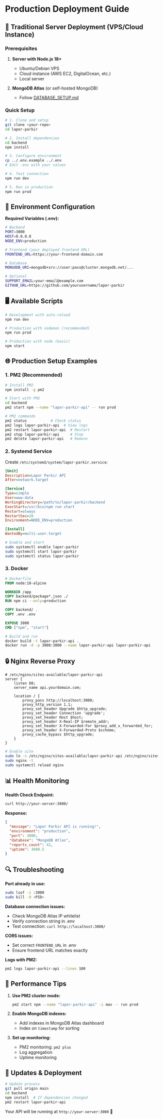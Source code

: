 # Production Deployment Guide

## 🚀 Traditional Server Deployment (VPS/Cloud Instance)

### Prerequisites

1. **Server with Node.js 18+**

   - Ubuntu/Debian VPS
   - Cloud instance (AWS EC2, DigitalOcean, etc.)
   - Local server

2. **MongoDB Atlas** (or self-hosted MongoDB)
   - Follow [DATABASE_SETUP.md](./DATABASE_SETUP.md)

### Quick Setup

```bash
# 1. Clone and setup
git clone <your-repo>
cd lapor-parkir

# 2. Install dependencies
cd backend
npm install

# 3. Configure environment
cp ../.env.example ../.env
# Edit .env with your values

# 4. Test connection
npm run dev

# 5. Run in production
npm run prod
```

## 🔧 Environment Configuration

**Required Variables (.env):**

```bash
# Backend
PORT=3000
HOST=0.0.0.0
NODE_ENV=production

# Frontend (your deployed frontend URL)
FRONTEND_URL=https://your-frontend-domain.com

# Database
MONGODB_URI=mongodb+srv://user:pass@cluster.mongodb.net/...

# Optional
SUPPORT_EMAIL=your-email@example.com
GITHUB_URL=https://github.com/yourusername/lapor-parkir
```

## 🖥️ Available Scripts

```bash
# Development with auto-reload
npm run dev

# Production with nodemon (recommended)
npm run prod

# Production with node (basic)
npm start
```

## 🌐 Production Setup Examples

### 1. PM2 (Recommended)

```bash
# Install PM2
npm install -g pm2

# Start with PM2
cd backend
pm2 start npm --name "lapor-parkir-api" -- run prod

# PM2 commands
pm2 status           # Check status
pm2 logs lapor-parkir-api  # View logs
pm2 restart lapor-parkir-api  # Restart
pm2 stop lapor-parkir-api     # Stop
pm2 delete lapor-parkir-api   # Remove
```

### 2. Systemd Service

Create `/etc/systemd/system/lapor-parkir.service`:

```ini
[Unit]
Description=Lapor Parkir API
After=network.target

[Service]
Type=simple
User=www-data
WorkingDirectory=/path/to/lapor-parkir/backend
ExecStart=/usr/bin/npm run start
Restart=always
RestartSec=10
Environment=NODE_ENV=production

[Install]
WantedBy=multi-user.target
```

```bash
# Enable and start
sudo systemctl enable lapor-parkir
sudo systemctl start lapor-parkir
sudo systemctl status lapor-parkir
```

### 3. Docker

```dockerfile
# Dockerfile
FROM node:18-alpine

WORKDIR /app
COPY backend/package*.json ./
RUN npm ci --only=production

COPY backend/ .
COPY .env .env

EXPOSE 3000
CMD ["npm", "start"]
```

```bash
# Build and run
docker build -t lapor-parkir-api .
docker run -d -p 3000:3000 --name lapor-parkir-api lapor-parkir-api
```

## 🔒 Nginx Reverse Proxy

```nginx
# /etc/nginx/sites-available/lapor-parkir-api
server {
    listen 80;
    server_name api.yourdomain.com;

    location / {
        proxy_pass http://localhost:3000;
        proxy_http_version 1.1;
        proxy_set_header Upgrade $http_upgrade;
        proxy_set_header Connection 'upgrade';
        proxy_set_header Host $host;
        proxy_set_header X-Real-IP $remote_addr;
        proxy_set_header X-Forwarded-For $proxy_add_x_forwarded_for;
        proxy_set_header X-Forwarded-Proto $scheme;
        proxy_cache_bypass $http_upgrade;
    }
}
```

```bash
# Enable site
sudo ln -s /etc/nginx/sites-available/lapor-parkir-api /etc/nginx/sites-enabled/
sudo nginx -t
sudo systemctl reload nginx
```

## 📊 Health Monitoring

**Health Check Endpoint:**

```bash
curl http://your-server:3000/
```

**Response:**

```json
{
  "message": "Lapor Parkir API is running!",
  "environment": "production",
  "port": 3000,
  "database": "MongoDB Atlas",
  "reports_count": 42,
  "uptime": 3600.5
}
```

## 🔍 Troubleshooting

**Port already in use:**

```bash
sudo lsof -i :3000
sudo kill -9 <PID>
```

**Database connection issues:**

- Check MongoDB Atlas IP whitelist
- Verify connection string in .env
- Test connection: `curl http://localhost:3000/`

**CORS issues:**

- Set correct `FRONTEND_URL` in .env
- Ensure frontend URL matches exactly

**Logs with PM2:**

```bash
pm2 logs lapor-parkir-api --lines 100
```

## 🚀 Performance Tips

1. **Use PM2 cluster mode:**

   ```bash
   pm2 start npm --name "lapor-parkir-api" -i max -- run prod
   ```

2. **Enable MongoDB indexes:**

   - Add indexes in MongoDB Atlas dashboard
   - Index on `timestamp` for sorting

3. **Set up monitoring:**
   - PM2 monitoring: `pm2 plus`
   - Log aggregation
   - Uptime monitoring

## 🔄 Updates & Deployment

```bash
# Update process
git pull origin main
cd backend
npm install  # If dependencies changed
pm2 restart lapor-parkir-api
```

Your API will be running at `http://your-server:3000` 🚀
